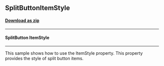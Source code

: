 ## SplitButtonItemStyle
#### [Download as zip](https://grapecity.github.io/DownGit/#/home?url=https://github.com/GrapeCity/ComponentOne-WinForms-Samples/tree/master/NetFramework\Input\VB\SplitButtonItemStyle)
____
#### SplitButton ItemStyle
____
This sample shows how to use the ItemStyle property. This property provides the style of split button items.
